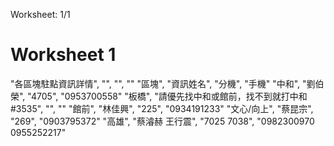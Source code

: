 Worksheet: 1/1
# Worksheet 1

"各區塊駐點資訊詳情", "", "", ""
"區塊", "資訊姓名", "分機", "手機"
"中和", "劉伯榮", "4705", "0953700558"
"板橋", "請優先找中和或館前，找不到就打中和#3535", "", ""
"館前", "林佳興", "225", "0934191233"
"文心/向上", "蔡昆宗", "269", "0903795372"
"高雄", "蔡濬赫
王行震", "7025
7038", "0982300970
0955252217"

